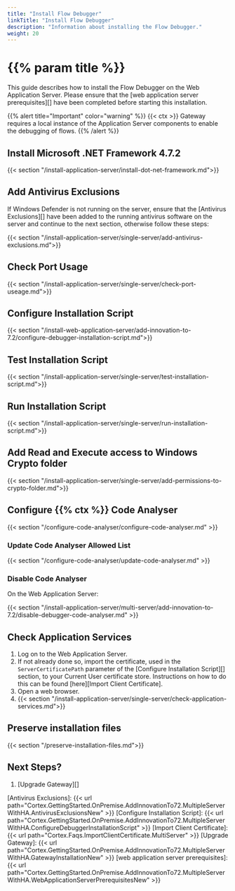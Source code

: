 ```yaml
---
title: "Install Flow Debugger"
linkTitle: "Install Flow Debugger"
description: "Information about installing the Flow Debugger."
weight: 20
---
```


# {{% param title %}}

This guide describes how to install the Flow Debugger on the Web Application Server. Please ensure that the [web application server prerequisites][] have been completed before starting this installation.

{{% alert title="Important" color="warning" %}}
{{< ctx >}} Gateway requires a local instance of the Application Server components to enable the debugging of flows.
{{% /alert %}}

## Install Microsoft .NET Framework 4.7.2

{{< section "/install-application-server/install-dot-net-framework.md">}}

## Add Antivirus Exclusions

If Windows Defender is not running on the server, ensure that the [Antivirus Exclusions][] have been added to the running antivirus software on the server and continue to the next section, otherwise follow these steps:

{{< section "/install-application-server/single-server/add-antivirus-exclusions.md">}}

## Check Port Usage

{{< section "/install-application-server/single-server/check-port-useage.md">}}

## Configure Installation Script

{{< section "/install-web-application-server/add-innovation-to-7.2/configure-debugger-installation-script.md">}}

## Test Installation Script

{{< section "/install-application-server/single-server/test-installation-script.md">}}

## Run Installation Script

{{< section "/install-application-server/single-server/run-installation-script.md">}}

## Add Read and Execute access to Windows Crypto folder  

{{< section "/install-application-server/single-server/add-permissions-to-crypto-folder.md">}}

## Configure {{% ctx %}} Code Analyser

{{< section "/configure-code-analyser/configure-code-analyser.md" >}}

### Update Code Analyser Allowed List

{{< section "/configure-code-analyser/update-code-analyser.md" >}}

### Disable Code Analyser

On the Web Application Server:

{{< section "/install-application-server/multi-server/add-innovation-to-7.2/disable-debugger-code-analyser.md" >}}

## Check Application Services

1. Log on to the Web Application Server.
1. If not already done so, import the certificate, used in the `ServerCertificatePath` parameter of the [Configure Installation Script][] section, to your Current User certificate store. Instructions on how to do this can be found [here][Import Client Certificate].
1. Open a web browser.
1. {{< section "/install-application-server/single-server/check-application-services.md">}}

## Preserve installation files

{{< section "/preserve-installation-files.md">}}

## Next Steps?

1. [Upgrade Gateway][]

[Antivirus Exclusions]: {{< url path="Cortex.GettingStarted.OnPremise.AddInnovationTo72.MultipleServerWithHA.AntivirusExclusionsNew" >}}
[Configure Installation Script]:  {{< url path="Cortex.GettingStarted.OnPremise.AddInnovationTo72.MultipleServerWithHA.ConfigureDebuggerInstallationScript" >}}
[Import Client Certificate]: {{< url path="Cortex.Faqs.ImportClientCertificate.MultiServer" >}}
[Upgrade Gateway]: {{< url path="Cortex.GettingStarted.OnPremise.AddInnovationTo72.MultipleServerWithHA.GatewayInstallationNew" >}}
[web application server prerequisites]: {{< url path="Cortex.GettingStarted.OnPremise.AddInnovationTo72.MultipleServerWithHA.WebApplicationServerPrerequisitesNew" >}}
